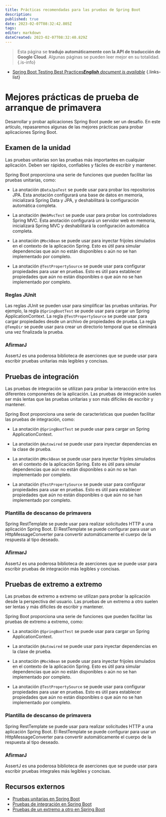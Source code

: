 ```yaml
---
title: Prácticas recomendadas para las pruebas de Spring Boot
description: 
published: true
date: 2023-02-07T08:32:42.805Z
tags: 
editor: markdown
dateCreated: 2023-02-07T08:32:40.829Z
---
```


> Esta página se **tradujo automáticamente con la API de traducción de Google Cloud**.
Algunas páginas se pueden leer mejor en su totalidad.{.is-info}



- [Spring Boot Testing Best Practices***English** document is available*](/en/Knowledge-base/Spring-Boot/spring-boot-testing-best-practices)
{.links-list}


# Mejores prácticas de prueba de arranque de primavera

Desarrollar y probar aplicaciones Spring Boot puede ser un desafío. En este artículo, repasaremos algunas de las mejores prácticas para probar aplicaciones Spring Boot.

## Examen de la unidad

Las pruebas unitarias son las pruebas más importantes en cualquier aplicación. Deben ser rápidos, confiables y fáciles de escribir y mantener.

 Spring Boot proporciona una serie de funciones que pueden facilitar las pruebas unitarias, como:

* La anotación `@DataJpaTest` se puede usar para probar los repositorios JPA. Esta anotación configurará una base de datos en memoria, inicializará Spring Data y JPA, y deshabilitará la configuración automática completa.

* La anotación `@WebMvcTest` se puede usar para probar los controladores Spring MVC. Esta anotación configurará un servidor web en memoria, inicializará Spring MVC y deshabilitará la configuración automática completa.

* La anotación `@MockBean` se puede usar para inyectar frijoles simulados en el contexto de la aplicación Spring. Esto es útil para simular dependencias que aún no están disponibles o aún no se han implementado por completo.

* La anotación `@TestPropertySource` se puede usar para configurar propiedades para usar en pruebas. Esto es útil para establecer propiedades que aún no están disponibles o que aún no se han implementado por completo.

### Reglas JUnit

Las reglas JUnit se pueden usar para simplificar las pruebas unitarias. Por ejemplo, la regla `@SpringBootTest` se puede usar para cargar un Spring ApplicationContext. La regla `@TestPropertySource` se puede usar para cargar propiedades desde un archivo de propiedades de prueba. La regla `@TempDir` se puede usar para crear un directorio temporal que se eliminará una vez finalizada la prueba.

### AfirmarJ

AssertJ es una poderosa biblioteca de aserciones que se puede usar para escribir pruebas unitarias más legibles y concisas.

## Pruebas de integración

Las pruebas de integración se utilizan para probar la interacción entre los diferentes componentes de la aplicación. Las pruebas de integración suelen ser más lentas que las pruebas unitarias y son más difíciles de escribir y mantener.

Spring Boot proporciona una serie de características que pueden facilitar las pruebas de integración, como:

* La anotación `@SpringBootTest` se puede usar para cargar un Spring ApplicationContext.

* La anotación `@Autowired` se puede usar para inyectar dependencias en la clase de prueba.

* La anotación `@MockBean` se puede usar para inyectar frijoles simulados en el contexto de la aplicación Spring. Esto es útil para simular dependencias que aún no están disponibles o aún no se han implementado por completo.

* La anotación `@TestPropertySource` se puede usar para configurar propiedades para usar en pruebas. Esto es útil para establecer propiedades que aún no están disponibles o que aún no se han implementado por completo.

### Plantilla de descanso de primavera

Spring RestTemplate se puede usar para realizar solicitudes HTTP a una aplicación Spring Boot. El RestTemplate se puede configurar para usar un HttpMessageConverter para convertir automáticamente el cuerpo de la respuesta al tipo deseado.

### AfirmarJ

AssertJ es una poderosa biblioteca de aserciones que se puede usar para escribir pruebas de integración más legibles y concisas.

## Pruebas de extremo a extremo

Las pruebas de extremo a extremo se utilizan para probar la aplicación desde la perspectiva del usuario. Las pruebas de un extremo a otro suelen ser lentas y más difíciles de escribir y mantener.

Spring Boot proporciona una serie de funciones que pueden facilitar las pruebas de extremo a extremo, como:

* La anotación `@SpringBootTest` se puede usar para cargar un Spring ApplicationContext.

* La anotación `@Autowired` se puede usar para inyectar dependencias en la clase de prueba.

* La anotación `@MockBean` se puede usar para inyectar frijoles simulados en el contexto de la aplicación Spring. Esto es útil para simular dependencias que aún no están disponibles o aún no se han implementado por completo.

* La anotación `@TestPropertySource` se puede usar para configurar propiedades para usar en pruebas. Esto es útil para establecer propiedades que aún no están disponibles o que aún no se han implementado por completo.

### Plantilla de descanso de primavera

Spring RestTemplate se puede usar para realizar solicitudes HTTP a una aplicación Spring Boot. El RestTemplate se puede configurar para usar un HttpMessageConverter para convertir automáticamente el cuerpo de la respuesta al tipo deseado.

### AfirmarJ

AssertJ es una poderosa biblioteca de aserciones que se puede usar para escribir pruebas integrales más legibles y concisas.

## Recursos externos

* [Pruebas unitarias en Spring Boot](https://spring.io/blog/2009/12/08/testing-in-spring-boot-apps/)
* [Pruebas de integración en Spring Boot](https://spring.io/blog/2014/05/07/spring-boot-java-config-integration-testing/)
* [Pruebas de un extremo a otro en Spring Boot](https://spring.io/blog/2016/04/15/testing-improvements-in-spring-boot-1-4/)